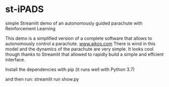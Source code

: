 # st-iPADS
simple Streamlit demo of an autonomously guided parachute with Reinforcement Learning

This demo is a simplified version of a complete software that allows to autonomously control a parachute. www.aikos.com
There is wind in this model and the dynamics of the parachute are very simple. It looks cool though thanks to Streamlit that allowed to rapidly build a simple and effcient interface. 


Install the dependencies with pip
(it runs well with Python 3.7)

and then run:
streamlit run show.py
